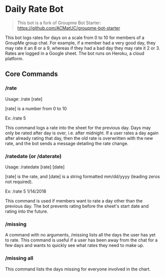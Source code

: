 # Daily Rate Bot
> This bot is a fork of Groupme Bot Starter: https://github.com/ACMatUC/groupme-bot-starter

This bot logs rates for days on a scale from 0 to 10 for members of a GroupMe group chat. For example, if a member had a very good day, they may rate it an 8 or a 9, whereas if they had a bad day they may rate it 2 or 3. Rates are logged in a Google sheet. The bot runs on Heroku, a cloud platform.

<!--![Chart](screenshots/chart.png)
![Bot Messages](screenshots/botmessages.png) -->

## Core Commands

### /rate

Usage: /rate [rate]

[rate] is a number from 0 to 10

Ex: /rate 5

This command logs a rate into the sheet for the previous day. Days may only be rated after day is over, i.e. after midnight. If a user rates a day again after already rating that day, then the old rate is overwritten with the new rate, and the bot sends a message detailing the rate change.

### /ratedate (or /daterate)

Usage: /ratedate [rate] [date]

[rate] is the rate, and [date] is a string formatted mm/dd/yyyy (leading zeros not required).

Ex: /rate 5 1/14/2018 

This command is used if members want to rate a day other than the previous day. The bot prevents rating before the sheet's start date and rating into the future.

### /missing

A command with no arguments, /missing lists all the days the user has yet to rate. This command is useful if a user has been away from the chat for a few days and wants to quickly see what rates they need to make up.

### /missing all

This command lists the days missing for everyone involved in the chart.
